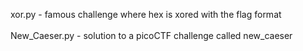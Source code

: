 xor.py          - famous challenge where hex is xored with the flag format<br /><br />
New_Caeser.py   - solution to a picoCTF challenge called new_caeser

